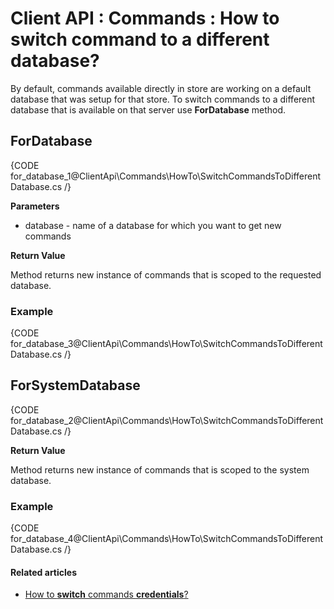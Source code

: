 # Client API : Commands : How to switch command to a different database?

By default, commands available directly in store are working on a default database that was setup for that store. To switch commands to a different database that is available on that server use **ForDatabase** method.

## ForDatabase

{CODE for_database_1@ClientApi\Commands\HowTo\SwitchCommandsToDifferentDatabase.cs /}

**Parameters**

- database - name of a database for which you want to get new commands   

**Return Value**

Method returns new instance of commands that is scoped to the requested database.

### Example

{CODE for_database_3@ClientApi\Commands\HowTo\SwitchCommandsToDifferentDatabase.cs /}

## ForSystemDatabase

{CODE for_database_2@ClientApi\Commands\HowTo\SwitchCommandsToDifferentDatabase.cs /}

**Return Value**

Method returns new instance of commands that is scoped to the system database.

### Example

{CODE for_database_4@ClientApi\Commands\HowTo\SwitchCommandsToDifferentDatabase.cs /}

#### Related articles

- [How to **switch** commands **credentials**?](../../client-api/commands/how-to/switch-commands-to-a-different-database)   
